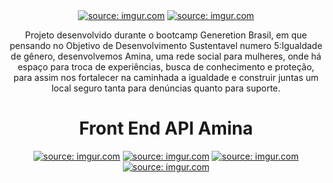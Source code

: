 <div align="center"> 
  <a href="https://imgur.com/2Gbpq3D"><img src="https://i.imgur.com/2Gbpq3D.png" title="source: imgur.com" /></a>
  <a href="https://imgur.com/O8S0caU"><img src="https://i.imgur.com/O8S0caU.png" title="source: imgur.com" /></a>
  
 Projeto desenvolvido durante o bootcamp Generetion Brasil, em que pensando no Objetivo de Desenvolvimento Sustentavel numero 5:Igualdade de gênero, desenvolvemos Amina, uma rede social para mulheres, onde há espaço para troca de experiências, busca de conhecimento e proteção, para assim nos fortalecer na caminhada a igualdade e construir juntas um local seguro tanta para denúncias quanto para suporte. 
  
  #  Front End API Amina
  

  <a href="https://imgur.com/fbKozTd"><img src="https://i.imgur.com/fbKozTd.png" title="source: imgur.com" /></a>
  <a href="https://imgur.com/woujDU3"><img src="https://i.imgur.com/woujDU3.png" title="source: imgur.com" /></a>
  <a href="https://imgur.com/zF0xTGe"><img src="https://i.imgur.com/zF0xTGe.png" title="source: imgur.com" /></a>
  <a href="https://imgur.com/YykLGfM"><img src="https://i.imgur.com/YykLGfM.png" title="source: imgur.com" /></a>



